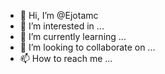 - 👋 Hi, I’m @Ejotamc
- 👀 I’m interested in ...
- 🌱 I’m currently learning ...
- 💞️ I’m looking to collaborate on ...
- 📫 How to reach me ...

<!---
Ejotamc/Ejotamc is a ✨ special ✨ repository because its `README.md` (this file) appears on your GitHub profile.
You can click the Preview link to take a look at your changes.
--->
